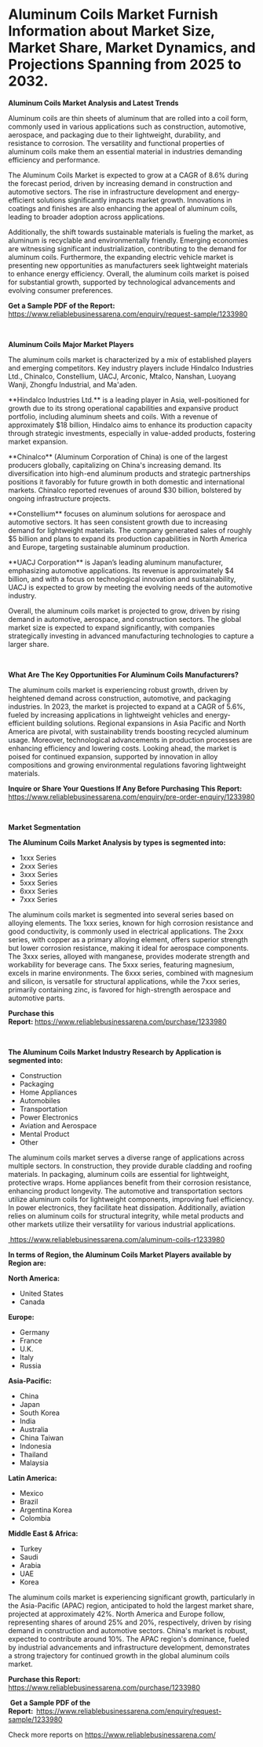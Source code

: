 <p><h1>Aluminum Coils Market Furnish Information about Market Size, Market Share, Market Dynamics, and Projections Spanning from 2025 to 2032.</h1></p><p><strong>Aluminum Coils Market Analysis and Latest Trends</strong></p>
<p><p>Aluminum coils are thin sheets of aluminum that are rolled into a coil form, commonly used in various applications such as construction, automotive, aerospace, and packaging due to their lightweight, durability, and resistance to corrosion. The versatility and functional properties of aluminum coils make them an essential material in industries demanding efficiency and performance.</p><p>The Aluminum Coils Market is expected to grow at a CAGR of 8.6% during the forecast period, driven by increasing demand in construction and automotive sectors. The rise in infrastructure development and energy-efficient solutions significantly impacts market growth. Innovations in coatings and finishes are also enhancing the appeal of aluminum coils, leading to broader adoption across applications. </p><p>Additionally, the shift towards sustainable materials is fueling the market, as aluminum is recyclable and environmentally friendly. Emerging economies are witnessing significant industrialization, contributing to the demand for aluminum coils. Furthermore, the expanding electric vehicle market is presenting new opportunities as manufacturers seek lightweight materials to enhance energy efficiency. Overall, the aluminum coils market is poised for substantial growth, supported by technological advancements and evolving consumer preferences.</p></p>
<p><strong>Get a Sample PDF of the Report:&nbsp;</strong> <a href="https://www.reliablebusinessarena.com/enquiry/request-sample/1233980?utm_campaign=1841&utm_medium=2&utm_source=Github&utm_content=ia&utm_term=30012025&utm_id=aluminum-coils">https://www.reliablebusinessarena.com/enquiry/request-sample/1233980</a></p>
<p>&nbsp;</p>
<p><strong>Aluminum Coils Major Market Players</strong></p>
<p><p>The aluminum coils market is characterized by a mix of established players and emerging competitors. Key industry players include Hindalco Industries Ltd., Chinalco, Constellium, UACJ, Arconic, Mtalco, Nanshan, Luoyang Wanji, Zhongfu Industrial, and Ma'aden.</p><p>**Hindalco Industries Ltd.** is a leading player in Asia, well-positioned for growth due to its strong operational capabilities and expansive product portfolio, including aluminum sheets and coils. With a revenue of approximately $18 billion, Hindalco aims to enhance its production capacity through strategic investments, especially in value-added products, fostering market expansion.</p><p>**Chinalco** (Aluminum Corporation of China) is one of the largest producers globally, capitalizing on China's increasing demand. Its diversification into high-end aluminum products and strategic partnerships positions it favorably for future growth in both domestic and international markets. Chinalco reported revenues of around $30 billion, bolstered by ongoing infrastructure projects.</p><p>**Constellium** focuses on aluminum solutions for aerospace and automotive sectors. It has seen consistent growth due to increasing demand for lightweight materials. The company generated sales of roughly $5 billion and plans to expand its production capabilities in North America and Europe, targeting sustainable aluminum production.</p><p>**UACJ Corporation** is Japan’s leading aluminum manufacturer, emphasizing automotive applications. Its revenue is approximately $4 billion, and with a focus on technological innovation and sustainability, UACJ is expected to grow by meeting the evolving needs of the automotive industry.</p><p>Overall, the aluminum coils market is projected to grow, driven by rising demand in automotive, aerospace, and construction sectors. The global market size is expected to expand significantly, with companies strategically investing in advanced manufacturing technologies to capture a larger share.</p></p>
<p>&nbsp;</p>
<p><strong>What Are The Key Opportunities For Aluminum Coils Manufacturers?</strong></p>
<p><p>The aluminum coils market is experiencing robust growth, driven by heightened demand across construction, automotive, and packaging industries. In 2023, the market is projected to expand at a CAGR of 5.6%, fueled by increasing applications in lightweight vehicles and energy-efficient building solutions. Regional expansions in Asia Pacific and North America are pivotal, with sustainability trends boosting recycled aluminum usage. Moreover, technological advancements in production processes are enhancing efficiency and lowering costs. Looking ahead, the market is poised for continued expansion, supported by innovation in alloy compositions and growing environmental regulations favoring lightweight materials.</p></p>
<p><strong>Inquire or Share Your Questions If Any Before Purchasing This Report:</strong> <a href="https://www.reliablebusinessarena.com/enquiry/pre-order-enquiry/1233980?utm_campaign=1841&utm_medium=2&utm_source=Github&utm_content=ia&utm_term=30012025&utm_id=aluminum-coils">https://www.reliablebusinessarena.com/enquiry/pre-order-enquiry/1233980</a></p>
<p>&nbsp;</p>
<p><strong>Market Segmentation</strong></p>
<p><strong>The Aluminum Coils Market Analysis by types is segmented into:</strong></p>
<p><ul><li>1xxx Series</li><li>2xxx Series</li><li>3xxx Series</li><li>5xxx Series</li><li>6xxx Series</li><li>7xxx Series</li></ul></p>
<p><p>The aluminum coils market is segmented into several series based on alloying elements. The 1xxx series, known for high corrosion resistance and good conductivity, is commonly used in electrical applications. The 2xxx series, with copper as a primary alloying element, offers superior strength but lower corrosion resistance, making it ideal for aerospace components. The 3xxx series, alloyed with manganese, provides moderate strength and workability for beverage cans. The 5xxx series, featuring magnesium, excels in marine environments. The 6xxx series, combined with magnesium and silicon, is versatile for structural applications, while the 7xxx series, primarily containing zinc, is favored for high-strength aerospace and automotive parts.</p></p>
<p><strong>Purchase this Report:&nbsp;</strong><a href="https://www.reliablebusinessarena.com/purchase/1233980?utm_campaign=1841&utm_medium=2&utm_source=Github&utm_content=ia&utm_term=30012025&utm_id=aluminum-coils">https://www.reliablebusinessarena.com/purchase/1233980</a></p>
<p>&nbsp;</p>
<p><strong>The Aluminum Coils Market Industry Research by Application is segmented into:</strong></p>
<p><ul><li>Construction</li><li>Packaging</li><li>Home Appliances</li><li>Automobiles</li><li>Transportation</li><li>Power Electronics</li><li>Aviation and Aerospace</li><li>Mental Product</li><li>Other</li></ul></p>
<p><p>The aluminum coils market serves a diverse range of applications across multiple sectors. In construction, they provide durable cladding and roofing materials. In packaging, aluminum coils are essential for lightweight, protective wraps. Home appliances benefit from their corrosion resistance, enhancing product longevity. The automotive and transportation sectors utilize aluminum coils for lightweight components, improving fuel efficiency. In power electronics, they facilitate heat dissipation. Additionally, aviation relies on aluminum coils for structural integrity, while metal products and other markets utilize their versatility for various industrial applications.</p></p>
<p><a href="https://www.reliablebusinessarena.com/aluminum-coils-r1233980?utm_campaign=1841&utm_medium=2&utm_source=Github&utm_content=ia&utm_term=30012025&utm_id=aluminum-coils">&nbsp;https://www.reliablebusinessarena.com/aluminum-coils-r1233980</a></p>
<p><strong>In terms of Region, the Aluminum Coils Market Players available by Region are:</strong></p>
<p>
    <p> <strong> North America: </strong>
        <ul>
            <li>United States</li>
            <li>Canada</li>
        </ul>
        </p> 
    <p> <strong> Europe: </strong>
        <ul>
            <li>Germany</li>
            <li>France</li>
            <li>U.K.</li>
            <li>Italy</li>
            <li>Russia</li>
        </ul>
        </p> 
    <p> <strong> Asia-Pacific: </strong>
        <ul>
            <li>China</li>
            <li>Japan</li>
            <li>South Korea</li>
            <li>India</li>
            <li>Australia</li>
            <li>China Taiwan</li>
            <li>Indonesia</li>
            <li>Thailand</li>
            <li>Malaysia</li>
        </ul>
        </p> 
    <p> <strong> Latin America: </strong>
        <ul>
            <li>Mexico</li>
            <li>Brazil</li>
            <li>Argentina Korea</li>
            <li>Colombia</li>
        </ul>
        </p> 
    <p> <strong> Middle East & Africa: </strong>
        <ul>
            <li>Turkey</li>
            <li>Saudi</li>
            <li>Arabia</li>
            <li>UAE</li>
            <li>Korea</li>
        </ul>
    </p>
    </p>
<p><p>The aluminum coils market is experiencing significant growth, particularly in the Asia-Pacific (APAC) region, anticipated to hold the largest market share, projected at approximately 42%. North America and Europe follow, representing shares of around 25% and 20%, respectively, driven by rising demand in construction and automotive sectors. China's market is robust, expected to contribute around 10%. The APAC region's dominance, fueled by industrial advancements and infrastructure development, demonstrates a strong trajectory for continued growth in the global aluminum coils market.</p></p>
<p><strong>Purchase this Report: </strong><a href="https://www.reliablebusinessarena.com/purchase/1233980?utm_campaign=1841&utm_medium=2&utm_source=Github&utm_content=ia&utm_term=30012025&utm_id=aluminum-coils">https://www.reliablebusinessarena.com/purchase/1233980</a></p>
<p>&nbsp;<strong>Get a Sample PDF of the Report:&nbsp;&nbsp;</strong><a href="https://www.reliablebusinessarena.com/enquiry/request-sample/1233980?utm_campaign=1841&utm_medium=2&utm_source=Github&utm_content=ia&utm_term=30012025&utm_id=aluminum-coils">https://www.reliablebusinessarena.com/enquiry/request-sample/1233980</a></p>
<p><strong></strong></p>
<p>Check more reports on <a href="https://www.reliablebusinessarena.com/?utm_campaign=1841&utm_medium=2&utm_source=Github&utm_content=ia&utm_term=30012025&utm_id=aluminum-coils">https://www.reliablebusinessarena.com/</a></p>